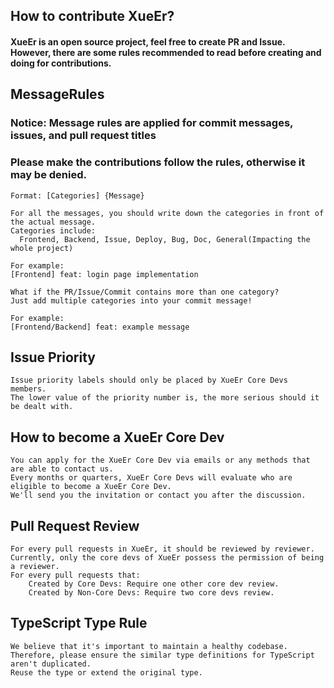 ## How to contribute XueEr?

<h4>
  XueEr is an open source project, feel free to create PR and Issue. <br>
  However, there are some rules recommended to read before creating and doing for contributions.
</h4>

## MessageRules

<h3>Notice: Message rules are applied for commit messages, issues, and pull request titles</h3>
<h3>Please make the contributions follow the rules, otherwise it may be denied.</h3>

```
Format: [Categories] {Message}

For all the messages, you should write down the categories in front of the actual message.
Categories include:
  Frontend, Backend, Issue, Deploy, Bug, Doc, General(Impacting the whole project)

For example:
[Frontend] feat: login page implementation

What if the PR/Issue/Commit contains more than one category?
Just add multiple categories into your commit message!

For example:
[Frontend/Backend] feat: example message
```

## Issue Priority

```
Issue priority labels should only be placed by XueEr Core Devs members.
The lower value of the priority number is, the more serious should it be dealt with.
```

## How to become a XueEr Core Dev

```
You can apply for the XueEr Core Dev via emails or any methods that are able to contact us.
Every months or quarters, XueEr Core Devs will evaluate who are eligible to become a XueEr Core Dev.
We'll send you the invitation or contact you after the discussion.
```

## Pull Request Review

```
For every pull requests in XueEr, it should be reviewed by reviewer.
Currently, only the core devs of XueEr possess the permission of being a reviewer.
For every pull requests that:
    Created by Core Devs: Require one other core dev review.
    Created by Non-Core Devs: Require two core devs review.
```

## TypeScript Type Rule

```
We believe that it's important to maintain a healthy codebase.
Therefore, please ensure the similar type definitions for TypeScript aren't duplicated.
Reuse the type or extend the original type.
```
